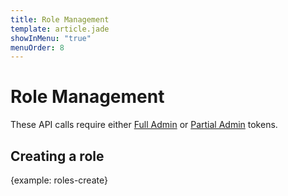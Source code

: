 ```yaml
---
title: Role Management
template: article.jade
showInMenu: "true"
menuOrder: 8
---
```


# Role Management

These API calls require either [Full Admin] or [Partial Admin] tokens.

[Full Admin]: /api/authenticating.html#full-admin
[Partial Admin]: /api/authenticating.html#partial-admin

## Creating a role

{example: roles-create}
